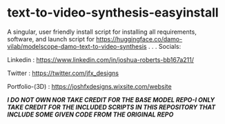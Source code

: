 # text-to-video-synthesis-easyinstall
A singular, user friendly install script for installing all requirements, software, and launch script for https://huggingface.co/damo-vilab/modelscope-damo-text-to-video-synthesis
.
.
.
Socials:

Linkedin : https://www.linkedin.com/in/joshua-roberts-bb167a211/

Twitter : https://twitter.com/jfx_designs

Portfolio-(3D) : https://joshfxdesigns.wixsite.com/website

***I DO NOT OWN NOR TAKE CREDIT FOR THE BASE MODEL REPO-I ONLY TAKE CREDIT FOR THE INCLUDED SCRIPTS IN THIS REPOSITORY THAT INCLUDE SOME GIVEN CODE FROM THE ORIGINAL REPO***
